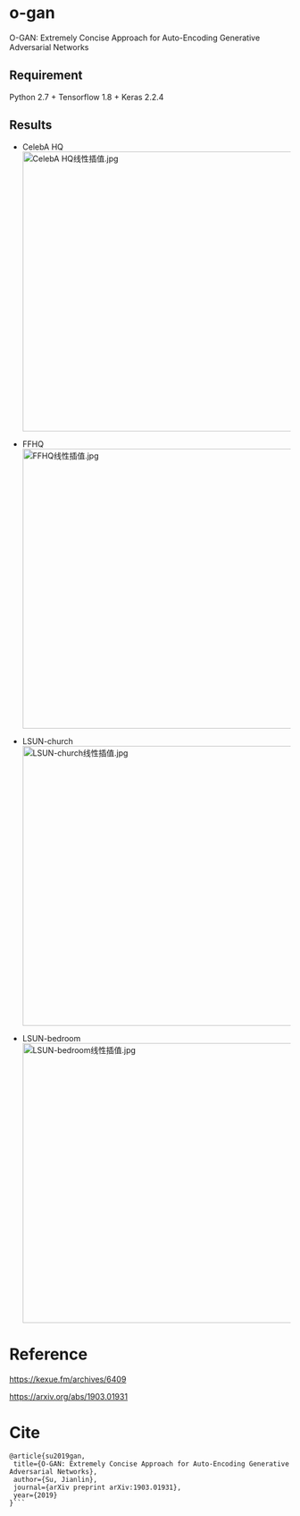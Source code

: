 # o-gan
O-GAN: Extremely Concise Approach for Auto-Encoding Generative Adversarial Networks

## Requirement
Python 2.7 + Tensorflow 1.8  + Keras 2.2.4

## Results

- CelebA HQ
<br><img src="https://kexue.fm/usr/uploads/2019/03/1369634822.jpg" width=500 alt="CelebA HQ线性插值.jpg" /></a>

- FFHQ
<br><img src="https://kexue.fm/usr/uploads/2019/03/3599770743.jpg" width=500 alt="FFHQ线性插值.jpg" /></a>

- LSUN-church
<br><img src="https://kexue.fm/usr/uploads/2019/03/601183567.jpg" width=500 alt="LSUN-church线性插值.jpg" /></a>

- LSUN-bedroom
<br><img src="https://kexue.fm/usr/uploads/2019/03/1419444960.jpg" width=500 alt="LSUN-bedroom线性插值.jpg" /></a>

# Reference

https://kexue.fm/archives/6409

https://arxiv.org/abs/1903.01931

# Cite

 ```
 @article{su2019gan,
  title={O-GAN: Extremely Concise Approach for Auto-Encoding Generative Adversarial Networks},
  author={Su, Jianlin},
  journal={arXiv preprint arXiv:1903.01931},
  year={2019}
}```
